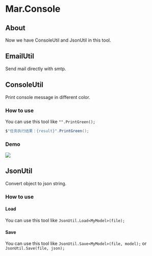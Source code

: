 # Mar.Console

## About

Now we have ConsoleUtil and JsonUtil in this tool.

## EmailUtil

Send mail directly with smtp.

## ConsoleUtil

Print console message in different color.

### How to use

You can use this tool like `"".PrintGreen();`

```c#
$"任务执行结果：{result}".PrintGreen();
```

### Demo

![](https://i.imgur.com/gOyzemr.png)

## JsonUtil

Convert object to json string.

### How to use

#### Load

You can use this tool like `JsonUtil.Load<MyModel>(file);`

#### Save

You can use this tool like `JsonUtil.Save<MyModel>(file, model);` or `JsonUtil.Save(file, json);`